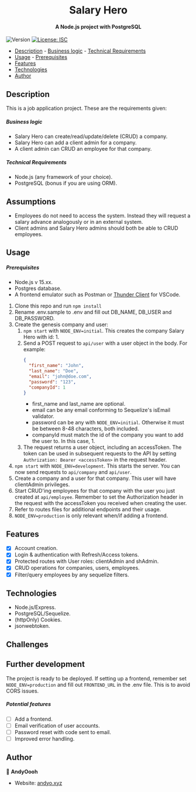 <h1 align="center">Salary Hero</h1>
<h4 align="center">A Node.js project with PostgreSQL</h4>
<p>
  <img alt="Version" src="https://img.shields.io/badge/version-0.1.0-blue.svg?cacheSeconds=2592000" />
  <a href="#" target="_blank">
    <img alt="License: ISC" src="https://img.shields.io/badge/License-ISC-yellow.svg" />
  </a>
</p>

- [Description](#description) - [Business logic](#business-logic) - [Technical Requirements](#technical-requirements)
- [Usage](#usage) - [Prerequisites](#prerequisites)
- [Features](#features)
- [Technologies](#technologies)
- [Author](#author)

## Description

This is a job application project. These are the requirements given:

##### Business logic

- Salary Hero can create/read/update/delete (CRUD) a company.
- Salary Hero can add a client admin for a company.
- A client admin can CRUD an employee for that company.

##### Technical Requirements

- Node.js (any framework of your choice).
- PostgreSQL (bonus if you are using ORM).

## Assumptions

- Employees do not need to access the system. Instead they will request a salary advance analogously or in an external system.
- Client admins and Salary Hero admins should both be able to CRUD employees.

## Usage

##### Prerequisites

- Node.js v 15.xx.
- Postgres database.
- A frontend emulator such as Postman or [Thunder Client](https://marketplace.visualstudio.com/items?itemName=rangav.vscode-thunder-client) for VSCode.

1. Clone this repo and run `npm install`
2. Rename .env.sample to .env and fill out DB_NAME, DB_USER and DB_PASSWORD.
3. Create the genesis company and user:
   1. `npm start` with `NODE_ENV=initial`. This creates the company Salary Hero with id: 1.
   2. Send a POST request to `api/user` with a user object in the body. For example:
      ```json
      {
        "first_name": "John",
        "last_name": "Doe",
        "email": "john@doe.com",
        "password": "123",
        "companyId": 1
      }
      ```
      - first_name and last_name are optional.
      - email can be any email conforming to Sequelize's isEmail validator.
      - password can be any with `NODE_ENV=initial`. Otherwise it must be between 8-48 characters, both included.
      - companyId must match the id of the company you want to add the user to. In this case, 1.
   3. The request returns a user object, including an accessToken. The token can be used in subsequent requests to the API by setting `Authrization: Bearer <accessToken>` in the request header.
4. `npm start` with `NODE_ENV=development`. This starts the server. You can now send requests to `api/company` and `api/user`.
5. Create a company and a user for that company. This user will have clientAdmin privileges.
6. Start CRUD'ing employees for that company with the user you just created at `api/employee`. Remember to set the Authorization header in the request with the accessToken you received when creating the user.
7. Refer to routes files for additional endpoints and their usage.
8. ``NODE_ENV=production`` is only relevant when/if adding a frontend.

## Features

- [x] Account creation.
- [x] Login & authentication with Refresh/Access tokens.
- [x] Protected routes with User roles: clientAdmin and shAdmin.
- [x] CRUD operations for companies, users, employees.
- [x] Filter/query employees by any sequelize filters.

## Technologies

- Node.js/Express.
- PostgreSQL/Sequelize.
- (httpOnly) Cookies.
- jsonwebtoken.

## Challenges

## Further development

The project is ready to be deployed. If setting up a frontend, remember set ``NODE_ENV=production`` and fill out ``FRONTEND_URL`` in the .env file. This is to avoid CORS issues.

##### Potential features

- [ ] Add a frontend.
- [ ] Email verification of user accounts.
- [ ] Password reset with code sent to email.
- [ ] Improved error handling.

## Author

👤 **AndyOooh**

- Website: [andyo.xyz](andyo.xyz)
